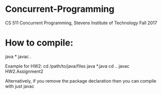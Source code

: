 # Concurrent-Programming

CS 511 Concurrent Programming, Stevens Institute of Technology Fall 2017

# How to compile:
java *
javac <PackageName>.<AssignmentNum>

Example for HW2:
cd /path/to/java/files
java *.java
cd ..
javac HW2.Assignment2

Alternatively, if you remove the package declaration then you can compile with just javac <AssignmentNum>
